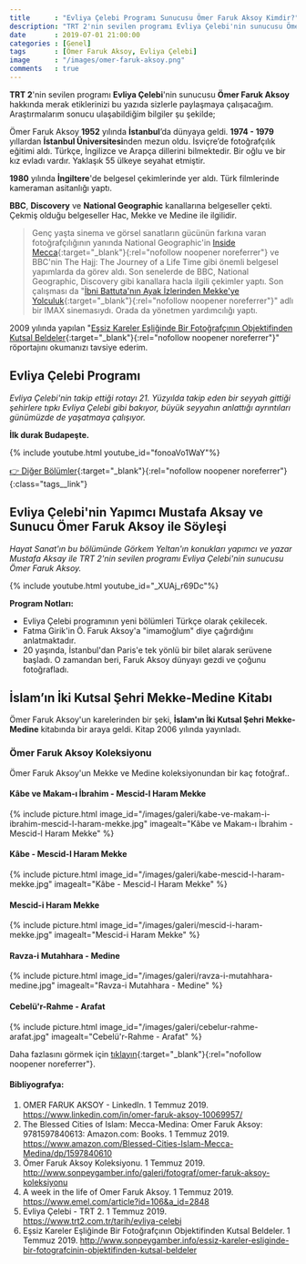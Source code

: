 ```yaml
---
title      : "Evliya Çelebi Programı Sunucusu Ömer Faruk Aksoy Kimdir?"
description: "TRT 2'nin sevilen programı Evliya Çelebi'nin sunucusu Ömer Faruk Aksoy hakkında merak etiklerinizi bu yazıda sizlerle paylaşmaya çalışacağım."
date       : 2019-07-01 21:00:00
categories : [Genel]
tags       : [Ömer Faruk Aksoy, Evliya Çelebi]
image      : "/images/omer-faruk-aksoy.png"
comments   : true
---
```


**TRT 2**'nin sevilen programı **Evliya Çelebi**'nin sunucusu **Ömer Faruk Aksoy** hakkında merak etiklerinizi bu yazıda sizlerle paylaşmaya çalışacağım. Araştırmalarım sonucu ulaşabildiğim bilgiler şu şekilde;
 
Ömer Faruk Aksoy **1952** yılında **İstanbul**’da dünyaya geldi. **1974 - 1979** yıllardan **İstanbul Üniversitesi**nden mezun oldu. İsviçre’de fotoğrafçılık eğitimi aldı. Türkçe, İngilizce ve Arapça dillerini bilmektedir. Bir oğlu ve bir kız evladı vardır. Yaklaşık 55 ülkeye seyahat etmiştir.

**1980** yılında **İngiltere**'de belgesel çekimlerinde yer aldı. Türk filmlerinde kameraman asitanlığı yaptı. 

**BBC**, **Discovery** ve **National Geographic** kanallarına belgeseller çekti. Çekmiş olduğu belgeseller Hac, Mekke ve Medine ile ilgilidir. 

> Genç yaşta sinema ve görsel sanatların gücünün farkına varan fotoğrafçılığının yanında National Geographic'in [Inside Mecca](https://imdb.to/33tpu0p){:target="_blank"}{:rel="nofollow noopener noreferrer"} ve BBC'nin The Hajj: The Journey of a Life Time gibi önemli belgesel yapımlarda da görev aldı. Son senelerde de BBC, National Geographic, Discovery gibi kanallara hacla ilgili çekimler yaptı. Son çalışması da "[İbni Battuta'nın Ayak İzlerinden Mekke'ye Yolculuk](https://imdb.to/3leSH5j){:target="_blank"}{:rel="nofollow noopener noreferrer"}" adlı bir IMAX sinemasıydı. Orada da yönetmen yardımcılığı yaptı.

2009 yılında yapılan "[Eşsiz Kareler Eşliğinde Bir Fotoğrafçının Objektifinden Kutsal Beldeler](https://bit.ly/3mhYWGE){:target="_blank"}{:rel="nofollow noopener noreferrer"}" röportajını okumanızı tavsiye ederim.

## Evliya Çelebi Programı

*Evliya Çelebi'nin takip ettiği rotayı 21. Yüzyılda takip eden bir seyyah gittiği şehirlere tıpkı Evliya Çelebi gibi bakıyor, büyük seyyahın anlattığı ayrıntıları günümüzde de yaşatmaya çalışıyor.*

**İlk durak Budapeşte.**

{% include youtube.html youtube_id="fonoaVo1WaY"%}

[👉 Diğer Bölümler](https://bit.ly/39p730p){:target="_blank"}{:rel="nofollow noopener noreferrer"}{:class="tags__link"}

## Evliya Çelebi'nin Yapımcı Mustafa Aksay ve Sunucu Ömer Faruk Aksoy ile Söyleşi

*Hayat Sanat'ın bu bölümünde Görkem Yeltan'ın konukları yapımcı ve yazar Mustafa Aksay ile TRT 2'nin sevilen programı Evliya Çelebi'nin sunucusu Ömer Faruk Aksoy.*

{% include youtube.html youtube_id="_XUAj_r69Dc"%}

**Program Notları:**

- Evliya Çelebi programının yeni bölümleri Türkçe olarak çekilecek.
- Fatma Girik'in Ö. Faruk Aksoy'a "imamoğlum" diye çağırdığını anlatmaktadır.
- 20 yaşında, İstanbul'dan Paris'e tek yönlü bir bilet alarak serüvene başladı. O zamandan beri, Faruk Aksoy dünyayı gezdi ve çoğunu fotoğrafladı.

## İslam’ın İki Kutsal Şehri Mekke-Medine Kitabı

Ömer Faruk Aksoy'un karelerinden bir şeki, **İslam'ın İki Kutsal Şehri Mekke-Medine** kitabında bir araya geldi. Kitap 2006 yılında yayınladı. 

### Ömer Faruk Aksoy Koleksiyonu

Ömer Faruk Aksoy'un Mekke ve Medine koleksiyonundan bir kaç fotoğraf.. 

#### Kâbe ve Makam-ı İbrahim - Mescid-l Haram Mekke
{% include picture.html image_id="/images/galeri/kabe-ve-makam-i-ibrahim-mescid-l-haram-mekke.jpg" imagealt="Kâbe ve Makam-ı İbrahim - Mescid-l Haram Mekke" %}

#### Kâbe - Mescid-l Haram Mekke
{% include picture.html image_id="/images/galeri/kabe-mescid-l-haram-mekke.jpg" imagealt="Kâbe - Mescid-l Haram Mekke" %}

#### Mescid-i Haram Mekke
{% include picture.html image_id="/images/galeri/mescid-i-haram-mekke.jpg" imagealt="Mescid-i Haram Mekke" %}

#### Ravza-i Mutahhara - Medine
{% include picture.html image_id="/images/galeri/ravza-i-mutahhara-medine.jpg" imagealt="Ravza-i Mutahhara - Medine" %}

#### Cebelü'r-Rahme - Arafat
{% include picture.html image_id="/images/galeri/cebelur-rahme-arafat.jpg" imagealt="Cebelü'r-Rahme - Arafat" %}

Daha fazlasını görmek için [tıklayın](https://bit.ly/3o15REw){:target="_blank"}{:rel="nofollow noopener noreferrer"}. 

#### Bibliyografya: 

1. OMER FARUK AKSOY - LinkedIn. 1 Temmuz 2019. https://www.linkedin.com/in/omer-faruk-aksoy-10069957/
2. The Blessed Cities of Islam: Mecca-Medina: Omer Faruk Aksoy: 9781597840613: Amazon.com: Books. 1 Temmuz 2019. https://www.amazon.com/Blessed-Cities-Islam-Mecca-Medina/dp/1597840610
3. Ömer Faruk Aksoy Koleksiyonu. 1 Temmuz 2019. http://www.sonpeygamber.info/galeri/fotograf/omer-faruk-aksoy-koleksiyonu
4. A week in the life of Omer Faruk Aksoy. 1 Temmuz 2019. https://www.emel.com/article?id=106&a_id=2848
5. Evliya Çelebi - TRT 2. 1 Temmuz 2019. https://www.trt2.com.tr/tarih/evliya-celebi
6. Eşsiz Kareler Eşliğinde Bir Fotoğrafçının Objektifinden Kutsal Beldeler. 1 Temmuz 2019. http://www.sonpeygamber.info/essiz-kareler-esliginde-bir-fotografcinin-objektifinden-kutsal-beldeler